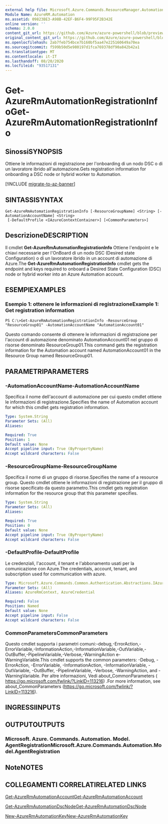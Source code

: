 ```yaml
---
external help file: Microsoft.Azure.Commands.ResourceManager.Automation.dll-Help.xml
Module Name: AzureRM.Automation
ms.assetid: 09823BE3-A98B-42EF-B6F4-99F95F2B342E
online version: ''
schema: 2.0.0
content_git_url: https://github.com/Azure/azure-powershell/blob/preview/src/ResourceManager/Automation/Commands.Automation/help/Get-AzureRmAutomationRegistrationInfo.md
original_content_git_url: https://github.com/Azure/azure-powershell/blob/preview/src/ResourceManager/Automation/Commands.Automation/help/Get-AzureRmAutomationRegistrationInfo.md
ms.openlocfilehash: 2ab7feb754bce7b160bf5aa47e225160649a70ea
ms.sourcegitcommit: f599b50d5e980197d1fca769378df90a842b42a1
ms.translationtype: MT
ms.contentlocale: it-IT
ms.lasthandoff: 08/20/2020
ms.locfileid: "93517131"
---
```

# <span data-ttu-id="bb7b9-101">Get-AzureRmAutomationRegistrationInfo</span><span class="sxs-lookup"><span data-stu-id="bb7b9-101">Get-AzureRmAutomationRegistrationInfo</span></span>

## <span data-ttu-id="bb7b9-102">Sinossi</span><span class="sxs-lookup"><span data-stu-id="bb7b9-102">SYNOPSIS</span></span>
<span data-ttu-id="bb7b9-103">Ottiene le informazioni di registrazione per l'onboarding di un nodo DSC o di un lavoratore ibrido all'automazione.</span><span class="sxs-lookup"><span data-stu-id="bb7b9-103">Gets registration information for onboarding a DSC node or hybrid worker to Automation.</span></span>

[!INCLUDE [migrate-to-az-banner](../../includes/migrate-to-az-banner.md)]

## <span data-ttu-id="bb7b9-104">SINTASSI</span><span class="sxs-lookup"><span data-stu-id="bb7b9-104">SYNTAX</span></span>

```
Get-AzureRmAutomationRegistrationInfo [-ResourceGroupName] <String> [-AutomationAccountName] <String>
 [-DefaultProfile <IAzureContextContainer>] [<CommonParameters>]
```

## <span data-ttu-id="bb7b9-105">Descrizione</span><span class="sxs-lookup"><span data-stu-id="bb7b9-105">DESCRIPTION</span></span>
<span data-ttu-id="bb7b9-106">Il cmdlet **Get-AzureRmAutomationRegistrationInfo** Ottiene l'endpoint e le chiavi necessarie per l'OnBoard di un nodo DSC (Desired state Configuration) o di un lavoratore ibrido in un account di automazione di Azure.</span><span class="sxs-lookup"><span data-stu-id="bb7b9-106">The **Get-AzureRmAutomationRegistrationInfo** cmdlet gets the endpoint and keys required to onboard a Desired State Configuration (DSC) node or hybrid worker into an Azure Automation account.</span></span>

## <span data-ttu-id="bb7b9-107">ESEMPI</span><span class="sxs-lookup"><span data-stu-id="bb7b9-107">EXAMPLES</span></span>

### <span data-ttu-id="bb7b9-108">Esempio 1: ottenere le informazioni di registrazione</span><span class="sxs-lookup"><span data-stu-id="bb7b9-108">Example 1: Get registration information</span></span>
```
PS C:\>Get-AzureRmAutomationRegistrationInfo -ResourceGroup "ResourceGroup01" -AutomationAccountName "AutomationAccount01"
```

<span data-ttu-id="bb7b9-109">Questo comando consente di ottenere le informazioni di registrazione per l'account di automazione denominato AutomationAccount01 nel gruppo di risorse denominato ResourceGroup01.</span><span class="sxs-lookup"><span data-stu-id="bb7b9-109">This command gets the registration information for the Automation account named AutomationAccount01 in the Resource Group named ResourceGroup01.</span></span>

## <span data-ttu-id="bb7b9-110">PARAMETRI</span><span class="sxs-lookup"><span data-stu-id="bb7b9-110">PARAMETERS</span></span>

### <span data-ttu-id="bb7b9-111">-AutomationAccountName</span><span class="sxs-lookup"><span data-stu-id="bb7b9-111">-AutomationAccountName</span></span>
<span data-ttu-id="bb7b9-112">Specifica il nome dell'account di automazione per cui questo cmdlet ottiene le informazioni di registrazione.</span><span class="sxs-lookup"><span data-stu-id="bb7b9-112">Specifies the name of Automation account for which this cmdlet gets registration information.</span></span>

```yaml
Type: System.String
Parameter Sets: (All)
Aliases: 

Required: True
Position: 1
Default value: None
Accept pipeline input: True (ByPropertyName)
Accept wildcard characters: False
```

### <span data-ttu-id="bb7b9-113">-ResourceGroupName</span><span class="sxs-lookup"><span data-stu-id="bb7b9-113">-ResourceGroupName</span></span>
<span data-ttu-id="bb7b9-114">Specifica il nome di un gruppo di risorse.</span><span class="sxs-lookup"><span data-stu-id="bb7b9-114">Specifies the name of a resource group.</span></span>
<span data-ttu-id="bb7b9-115">Questo cmdlet ottiene le informazioni di registrazione per il gruppo di risorse specificato da questo parametro.</span><span class="sxs-lookup"><span data-stu-id="bb7b9-115">This cmdlet gets registration information for the resource group that this parameter specifies.</span></span>

```yaml
Type: System.String
Parameter Sets: (All)
Aliases: 

Required: True
Position: 0
Default value: None
Accept pipeline input: True (ByPropertyName)
Accept wildcard characters: False
```

### <span data-ttu-id="bb7b9-116">-DefaultProfile</span><span class="sxs-lookup"><span data-stu-id="bb7b9-116">-DefaultProfile</span></span>
<span data-ttu-id="bb7b9-117">Le credenziali, l'account, il tenant e l'abbonamento usati per la comunicazione con Azure.</span><span class="sxs-lookup"><span data-stu-id="bb7b9-117">The credentials, account, tenant, and subscription used for communication with azure.</span></span>

```yaml
Type: Microsoft.Azure.Commands.Common.Authentication.Abstractions.IAzureContextContainer
Parameter Sets: (All)
Aliases: AzureRmContext, AzureCredential

Required: False
Position: Named
Default value: None
Accept pipeline input: False
Accept wildcard characters: False
```

### <span data-ttu-id="bb7b9-118">CommonParameters</span><span class="sxs-lookup"><span data-stu-id="bb7b9-118">CommonParameters</span></span>
<span data-ttu-id="bb7b9-119">Questo cmdlet supporta i parametri comuni:-debug,-ErrorAction,-ErrorVariable,-InformationAction,-InformationVariable,-OutVariable,-OutBuffer,-PipelineVariable,-Verbose,-WarningAction e-WarningVariable.</span><span class="sxs-lookup"><span data-stu-id="bb7b9-119">This cmdlet supports the common parameters: -Debug, -ErrorAction, -ErrorVariable, -InformationAction, -InformationVariable, -OutVariable, -OutBuffer, -PipelineVariable, -Verbose, -WarningAction, and -WarningVariable.</span></span> <span data-ttu-id="bb7b9-120">Per altre informazioni, Vedi about_CommonParameters ( https://go.microsoft.com/fwlink/?LinkID=113216) .</span><span class="sxs-lookup"><span data-stu-id="bb7b9-120">For more information, see about_CommonParameters (https://go.microsoft.com/fwlink/?LinkID=113216).</span></span>

## <span data-ttu-id="bb7b9-121">INGRESSI</span><span class="sxs-lookup"><span data-stu-id="bb7b9-121">INPUTS</span></span>

## <span data-ttu-id="bb7b9-122">OUTPUT</span><span class="sxs-lookup"><span data-stu-id="bb7b9-122">OUTPUTS</span></span>

### <span data-ttu-id="bb7b9-123">Microsoft. Azure. Commands. Automation. Model. AgentRegistration</span><span class="sxs-lookup"><span data-stu-id="bb7b9-123">Microsoft.Azure.Commands.Automation.Model.AgentRegistration</span></span>

## <span data-ttu-id="bb7b9-124">Note</span><span class="sxs-lookup"><span data-stu-id="bb7b9-124">NOTES</span></span>

## <span data-ttu-id="bb7b9-125">COLLEGAMENTI CORRELATI</span><span class="sxs-lookup"><span data-stu-id="bb7b9-125">RELATED LINKS</span></span>

[<span data-ttu-id="bb7b9-126">Get-AzureRmAutomationAccount</span><span class="sxs-lookup"><span data-stu-id="bb7b9-126">Get-AzureRmAutomationAccount</span></span>](./Get-AzureRmAutomationAccount.md)

[<span data-ttu-id="bb7b9-127">Get-AzureRmAutomationDscNode</span><span class="sxs-lookup"><span data-stu-id="bb7b9-127">Get-AzureRmAutomationDscNode</span></span>](./Get-AzureRmAutomationDscNode.md)

[<span data-ttu-id="bb7b9-128">New-AzureRmAutomationKey</span><span class="sxs-lookup"><span data-stu-id="bb7b9-128">New-AzureRmAutomationKey</span></span>](./New-AzureRmAutomationKey.md)


